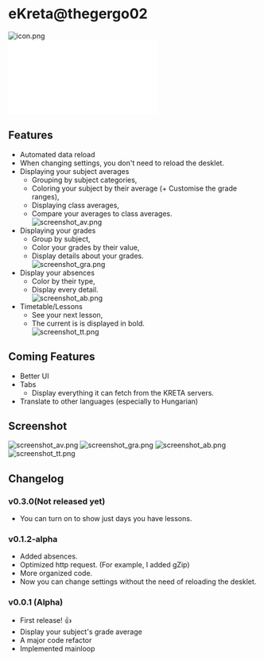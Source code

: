 # eKreta@thegergo02
![icon.png](icon.png)  
![A magyar verzió itt van](README_hu.md)

## Features
* Automated data reload
* When changing settings, you don't need to reload the desklet.  
* Displaying your subject averages
  * Grouping by subject categories,
  * Coloring your subject by their average (+ Customise the grade ranges),
  * Displaying class averages,
  * Compare your averages to class averages.  
![screenshot_av.png](screenshot_av.png)
* Displaying your grades
  * Group by subject,
  * Color your grades by their value,
  * Display details about your grades.  
![screenshot_gra.png](screenshot_gra.png)
* Display your absences
  * Color by their type,
  * Display every detail.  
![screenshot_ab.png](screenshot_ab.png)
* Timetable/Lessons
  * See your next lesson,
  * The current is is displayed in bold.  
![screenshot_tt.png](screenshot_tt.png)  

## Coming Features
* Better UI
* Tabs
  * Display everything it can fetch from the KRETA servers.
* Translate to other languages (especially to Hungarian)

## Screenshot
![screenshot_av.png](screenshot_av.png)
![screenshot_gra.png](screenshot_gra.png)
![screenshot_ab.png](screenshot_ab.png)
![screenshot_tt.png](screenshot_tt.png)

## Changelog

### v0.3.0(Not released yet)
* You can turn on to show just days you have lessons.

### v0.1.2-alpha
* Added absences.
* Optimized http request. (For example, I added gZip)
* More organized code.
* Now you can change settings without the need of reloading the desklet.

### v0.0.1 (Alpha)
* First release! :+1:
* Display your subject's grade average
* A major code refactor
* Implemented mainloop
